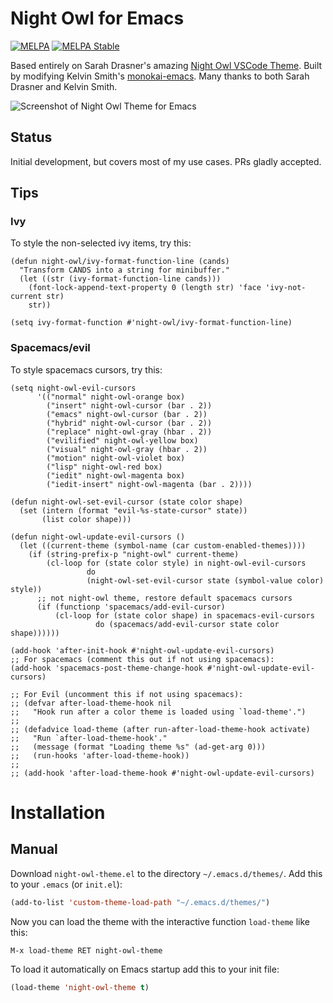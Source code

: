 # Night Owl for Emacs

[![MELPA](https://melpa.org/packages/night-owl-theme-badge.svg)](https://melpa.org/#/night-owl-theme)
[![MELPA Stable](https://stable.melpa.org/packages/night-owl-theme-badge.svg)](https://stable.melpa.org/#/night-owl-theme)

Based entirely on Sarah Drasner's amazing [Night Owl VSCode Theme][]. Built by
modifying Kelvin Smith's [monokai-emacs][]. Many thanks to both Sarah Drasner
and Kelvin Smith.

![Screenshot of Night Owl Theme for Emacs](https://user-images.githubusercontent.com/8588/41229702-dbc79340-6d31-11e8-9581-7c168b1fb693.png)

## Status

Initial development, but covers most of my use cases. PRs gladly accepted.

[night owl vscode theme]: https://github.com/sdras/night-owl-vscode-theme
[monokai-emacs]: https://github.com/oneKelvinSmith/monokai-emacs

## Tips

### Ivy

To style the non-selected ivy items, try this:

```elisp
(defun night-owl/ivy-format-function-line (cands)
  "Transform CANDS into a string for minibuffer."
  (let ((str (ivy-format-function-line cands)))
    (font-lock-append-text-property 0 (length str) 'face 'ivy-not-current str)
    str))

(setq ivy-format-function #'night-owl/ivy-format-function-line)
```

### Spacemacs/evil

To style spacemacs cursors, try this:

```elisp
(setq night-owl-evil-cursors
      '(("normal" night-owl-orange box)
        ("insert" night-owl-cursor (bar . 2))
        ("emacs" night-owl-cursor (bar . 2))
        ("hybrid" night-owl-cursor (bar . 2))
        ("replace" night-owl-gray (hbar . 2))
        ("evilified" night-owl-yellow box)
        ("visual" night-owl-gray (hbar . 2))
        ("motion" night-owl-violet box)
        ("lisp" night-owl-red box)
        ("iedit" night-owl-magenta box)
        ("iedit-insert" night-owl-magenta (bar . 2))))

(defun night-owl-set-evil-cursor (state color shape)
  (set (intern (format "evil-%s-state-cursor" state))
       (list color shape)))

(defun night-owl-update-evil-cursors ()
  (let ((current-theme (symbol-name (car custom-enabled-themes))))
    (if (string-prefix-p "night-owl" current-theme)
        (cl-loop for (state color style) in night-owl-evil-cursors
                 do
                 (night-owl-set-evil-cursor state (symbol-value color) style))
      ;; not night-owl theme, restore default spacemacs cursors
      (if (functionp 'spacemacs/add-evil-cursor)
          (cl-loop for (state color shape) in spacemacs-evil-cursors
                   do (spacemacs/add-evil-cursor state color shape))))))

(add-hook 'after-init-hook #'night-owl-update-evil-cursors)
;; For spacemacs (comment this out if not using spacemacs):
(add-hook 'spacemacs-post-theme-change-hook #'night-owl-update-evil-cursors)

;; For Evil (uncomment this if not using spacemacs):
;; (defvar after-load-theme-hook nil
;;   "Hook run after a color theme is loaded using `load-theme'.")
;; 
;; (defadvice load-theme (after run-after-load-theme-hook activate)
;;   "Run `after-load-theme-hook'."
;;   (message (format "Loading theme %s" (ad-get-arg 0)))
;;   (run-hooks 'after-load-theme-hook))
;; 
;; (add-hook 'after-load-theme-hook #'night-owl-update-evil-cursors)
```

# Installation

## Manual

Download `night-owl-theme.el` to the directory `~/.emacs.d/themes/`. Add this to your
`.emacs` (or `init.el`):

```lisp
(add-to-list 'custom-theme-load-path "~/.emacs.d/themes/")
```

Now you can load the theme with the interactive function `load-theme` like this:

`M-x load-theme RET night-owl-theme`

To load it automatically on Emacs startup add this to your init file:

```lisp
(load-theme 'night-owl-theme t)
```
